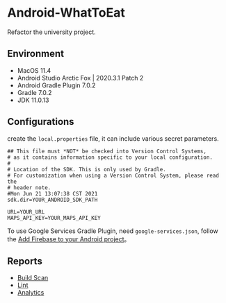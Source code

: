 # Android-WhatToEat
Refactor the university project.


## Environment
* MacOS 11.4
* Android Studio Arctic Fox | 2020.3.1 Patch 2
* Android Gradle Plugin 7.0.2
* Gradle 7.0.2
* JDK 11.0.13


## Configurations
create the `local.properties` file, it can include various secret parameters.
```java-properties
## This file must *NOT* be checked into Version Control Systems,
# as it contains information specific to your local configuration.
#
# Location of the SDK. This is only used by Gradle.
# For customization when using a Version Control System, please read the
# header note.
#Mon Jun 21 13:07:38 CST 2021
sdk.dir=YOUR_ANDROID_SDK_PATH

URL=YOUR_URL
MAPS_API_KEY=YOUR_MAPS_API_KEY
```

To use Google Services Gradle Plugin, need `google-services.json`, follow the [Add Firebase to your Android project](https://firebase.google.com/docs/android/setup)。


## Reports
* [Build Scan](https://scans.gradle.com/s/m6h5xzgbec2du/console-log?anchor=254)
* [Lint](https://htmlpreview.github.io/?https://github.com/henryhuang1219/Android-WhatToEat/blob/master/app/reports/lint-results-debug.html)
* [Analytics](https://analytics.google.com/analytics/web/?authuser=0#/p289131996/reports/dashboard?r=firebase-overview)